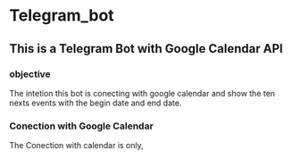 # Telegram_bot
## This is a Telegram Bot with Google Calendar API
### objective
The intetion this bot is conecting with google calendar and show the ten nexts events with the begin date and end date.
### Conection with Google Calendar
The Conection with calendar is only, 
